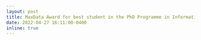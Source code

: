 ```yaml
---
layout: post
title: MaxData Award for best student in the PhD Programme in Informatics - Faculty of Sciences of the University of Lisbon (2020/2021)
date: 2022-04-27 16:11:00-0400
inline: true
---
```

